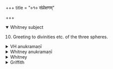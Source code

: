 +++
title = "०१० संप्रोक्षणम्"

+++
<details open><summary>Whitney subject</summary>

10. Greeting to divinities etc. of the three spheres.
</details>


<details><summary>VH anukramaṇī</summary>

संप्रोक्षणम्।  
१-३ शन्तातिः। १ पृथिवि, श्रोत्रं, वनस्पतिः, अग्निः, २ प्राणः, अन्तरिक्षं, वयः, वायुः, ३ द्यौः, चक्षुः, नक्षत्राणि, सूर्यः। द्वैपदम्, १ साम्नी त्रिष्टुप्, २ प्राजापत्या बृहती, ३ साम्नी बृहती।
</details>

<details><summary>Whitney anukramaṇī</summary>

[śaṁtāti.—nānādevatyam: 1. āgneyī, 2. vāyavyā, 3. sāuryā. 1. sāmnī triṣṭubh, 2. prājāpatyā bṛhatī, 3. sāmnī bṛhatī.]
</details>



<details><summary>Whitney</summary>

### Comment
This prose hymn is not found in Pāipp. In Kāuś. (9. 3, 5), it is quoted after each śānti gaṇa, to accompany a pouring out of water three times (iti triḥ pratyāsiñcati; the comm. does not notice this use); and again (12. 3), it is prescribed in all rites for success; being further (note to 8. 23) reclconed to the vāstu gaṇa.


### Translations
Translated: Florenz, 258 or 10; Griffith, i. 249.
</details>

<details><summary>Griffith</summary>

A thanksgiving for life, hearing, and sight
</details>
